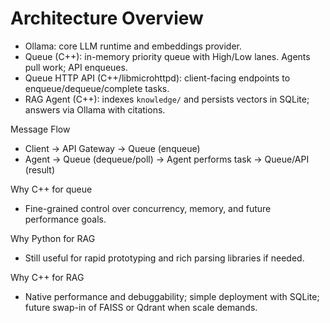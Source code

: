 # Architecture Overview

- Ollama: core LLM runtime and embeddings provider.
- Queue (C++): in-memory priority queue with High/Low lanes. Agents pull work; API enqueues.
- Queue HTTP API (C++/libmicrohttpd): client-facing endpoints to enqueue/dequeue/complete tasks.
- RAG Agent (C++): indexes `knowledge/` and persists vectors in SQLite; answers via Ollama with citations.

Message Flow
- Client -> API Gateway -> Queue (enqueue)
- Agent -> Queue (dequeue/poll) -> Agent performs task -> Queue/API (result)

Why C++ for queue
- Fine-grained control over concurrency, memory, and future performance goals.

Why Python for RAG
- Still useful for rapid prototyping and rich parsing libraries if needed.

Why C++ for RAG
- Native performance and debuggability; simple deployment with SQLite; future swap-in of FAISS or Qdrant when scale demands.
